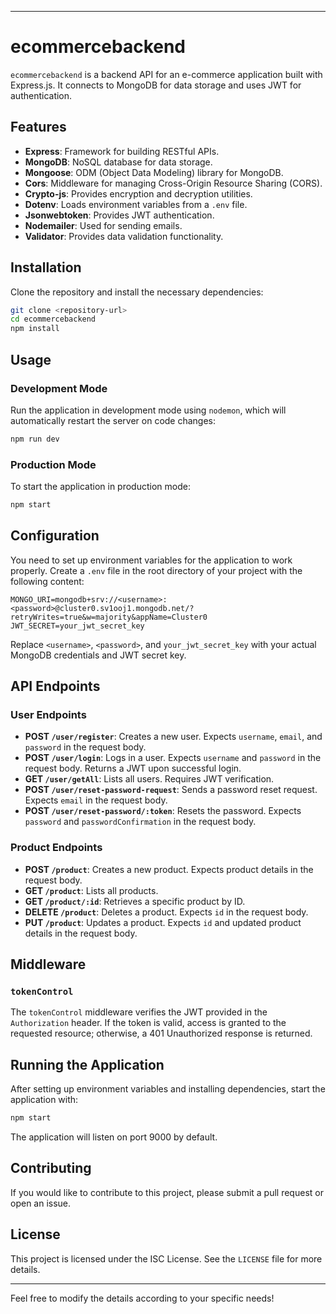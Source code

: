 
---

# ecommercebackend

`ecommercebackend` is a backend API for an e-commerce application built with Express.js. It connects to MongoDB for data storage and uses JWT for authentication.

## Features

- **Express**: Framework for building RESTful APIs.
- **MongoDB**: NoSQL database for data storage.
- **Mongoose**: ODM (Object Data Modeling) library for MongoDB.
- **Cors**: Middleware for managing Cross-Origin Resource Sharing (CORS).
- **Crypto-js**: Provides encryption and decryption utilities.
- **Dotenv**: Loads environment variables from a `.env` file.
- **Jsonwebtoken**: Provides JWT authentication.
- **Nodemailer**: Used for sending emails.
- **Validator**: Provides data validation functionality.

## Installation

Clone the repository and install the necessary dependencies:

```bash
git clone <repository-url>
cd ecommercebackend
npm install
```

## Usage

### Development Mode

Run the application in development mode using `nodemon`, which will automatically restart the server on code changes:

```bash
npm run dev
```

### Production Mode

To start the application in production mode:

```bash
npm start
```

## Configuration

You need to set up environment variables for the application to work properly. Create a `.env` file in the root directory of your project with the following content:

```
MONGO_URI=mongodb+srv://<username>:<password>@cluster0.sv1ooj1.mongodb.net/?retryWrites=true&w=majority&appName=Cluster0
JWT_SECRET=your_jwt_secret_key
```

Replace `<username>`, `<password>`, and `your_jwt_secret_key` with your actual MongoDB credentials and JWT secret key.

## API Endpoints

### User Endpoints

- **POST `/user/register`**: Creates a new user. Expects `username`, `email`, and `password` in the request body.
- **POST `/user/login`**: Logs in a user. Expects `username` and `password` in the request body. Returns a JWT upon successful login.
- **GET `/user/getAll`**: Lists all users. Requires JWT verification.
- **POST `/user/reset-password-request`**: Sends a password reset request. Expects `email` in the request body.
- **POST `/user/reset-password/:token`**: Resets the password. Expects `password` and `passwordConfirmation` in the request body.

### Product Endpoints

- **POST `/product`**: Creates a new product. Expects product details in the request body.
- **GET `/product`**: Lists all products.
- **GET `/product/:id`**: Retrieves a specific product by ID.
- **DELETE `/product`**: Deletes a product. Expects `id` in the request body.
- **PUT `/product`**: Updates a product. Expects `id` and updated product details in the request body.

## Middleware

### `tokenControl`

The `tokenControl` middleware verifies the JWT provided in the `Authorization` header. If the token is valid, access is granted to the requested resource; otherwise, a 401 Unauthorized response is returned.

## Running the Application

After setting up environment variables and installing dependencies, start the application with:

```bash
npm start
```

The application will listen on port 9000 by default.

## Contributing

If you would like to contribute to this project, please submit a pull request or open an issue.

## License

This project is licensed under the ISC License. See the `LICENSE` file for more details.

---

Feel free to modify the details according to your specific needs!
